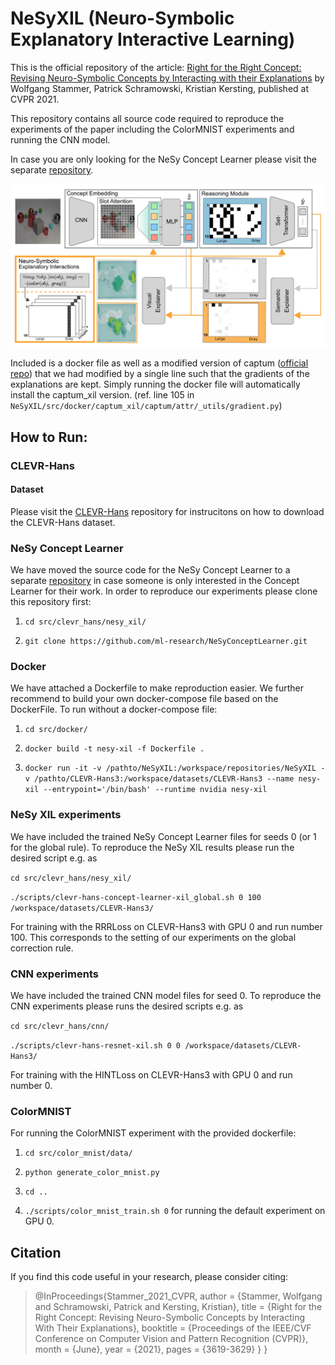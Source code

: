 # NeSyXIL (Neuro-Symbolic Explanatory Interactive Learning)

This is the official repository of the article: [Right for the Right Concept: Revising Neuro-Symbolic Concepts by 
Interacting with their Explanations](https://arxiv.org/pdf/2011.12854.pdf) by Wolfgang Stammer, Patrick Schramowski, 
Kristian Kersting, published at CVPR 2021.

This repository contains all source code required to reproduce the experiments of the paper including the ColorMNIST 
experiments and running the CNN model. 

In case you are only looking for the NeSy Concept Learner please visit the 
separate [repository](https://github.com/ml-research/NeSyConceptLearner).

![Concept Learner with NeSy XIL](./figures/main_method.png)

Included is a docker file as well as a modified version of captum ([official repo](https://captum.ai/)) that we had 
modified by a single line such that the gradients of the explanations are kept. Simply running the docker file will 
automatically install the captum_xil version. (ref. line 105 in ```NeSyXIL/src/docker/captum_xil/captum/attr/_utils/gradient.py```) 

## How to Run:

### CLEVR-Hans

#### Dataset

Please visit the [CLEVR-Hans](https://github.com/ml-research/CLEVR-Hans) repository for instrucitons on how to download 
the CLEVR-Hans dataset.

### NeSy Concept Learner

We have moved the source code for the NeSy Concept Learner to a separate 
[repository](https://github.com/ml-research/NeSyConceptLearner) in case someone is only interested in the Concept 
Learner for their work. In order to reproduce our experiments please clone this repository first:

1. ```cd src/clevr_hans/nesy_xil/```

2. ```git clone https://github.com/ml-research/NeSyConceptLearner.git```

### Docker

We have attached a Dockerfile to make reproduction easier. We further recommend to build your own docker-compose file
based on the DockerFile. To run without a docker-compose file:

1. ```cd src/docker/```

2. ```docker build -t nesy-xil -f Dockerfile .```

3. ```docker run -it -v /pathto/NeSyXIL:/workspace/repositories/NeSyXIL -v /pathto/CLEVR-Hans3:/workspace/datasets/CLEVR-Hans3 --name nesy-xil --entrypoint='/bin/bash' --runtime nvidia nesy-xil```

### NeSy XIL experiments

We have included the trained NeSy Concept Learner files for seeds 0 (or 1 for the global rule). To reproduce the NeSy 
XIL results please run the desired script e.g. as

```cd src/clevr_hans/nesy_xil/```

```./scripts/clevr-hans-concept-learner-xil_global.sh 0 100 /workspace/datasets/CLEVR-Hans3/```

For training with the RRRLoss on CLEVR-Hans3 with GPU 0 and run number 100. This corresponds to the setting of our 
experiments on the global correction rule.

### CNN experiments

We have included the trained CNN model files for seed 0. To reproduce the CNN experiments please runs the desired 
scripts e.g. as 

```cd src/clevr_hans/cnn/```

```./scripts/clevr-hans-resnet-xil.sh 0 0 /workspace/datasets/CLEVR-Hans3/```

For training with the HINTLoss on CLEVR-Hans3 with GPU 0 and run number 0.

### ColorMNIST

For running the ColorMNIST experiment with the provided dockerfile:

1. ```cd src/color_mnist/data/```

2. ```python generate_color_mnist.py```

3. ```cd ..```

4. ```./scripts/color_mnist_train.sh 0``` for running the default experiment on GPU 0.

## Citation
If you find this code useful in your research, please consider citing:

> @InProceedings{Stammer_2021_CVPR,
    author    = {Stammer, Wolfgang and Schramowski, Patrick and Kersting, Kristian},
    title     = {Right for the Right Concept: Revising Neuro-Symbolic Concepts by Interacting With Their Explanations},
    booktitle = {Proceedings of the IEEE/CVF Conference on Computer Vision and Pattern Recognition (CVPR)},
    month     = {June},
    year      = {2021},
    pages     = {3619-3629}
}
}
